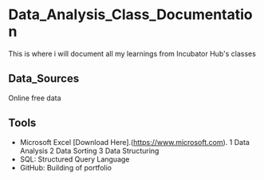 # Data_Analysis_Class_Documentation
This is where i will document all my learnings from Incubator Hub's classes
## Data_Sources
Online free data
## Tools
- Microsoft Excel [Download Here].(https://www.microsoft.com).
  1 Data Analysis
  2 Data Sorting
  3 Data Structuring
- SQL: Structured Query Language
- GitHub: Building of portfolio
